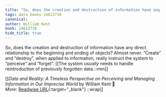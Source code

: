 ```yaml
---
title: "So, does the creation and destruction of information have any ..."
tags: data books-24613739
canonical: 
author: William Kent
book: 24613739
hide_title: true
---
```


So, does the creation and destruction of information have any direct relationship to the beginning and ending of objects? Almost never. “Create” and “destroy”, when applied to information, really instruct the system to “perceive” and “forget”.
[[The system *usually* needs to handle reintroduction of previously forgotten data.::rmn]]


[[<cite>_Data and Reality: A Timeless Perspective on Perceiving and Managing Information in Our Imprecise World_</cite> by William Kent 📕<br>
_More_: [Readwise URL](https://readwise.io/open/479941292){:target="_blank"}
::wrap]]